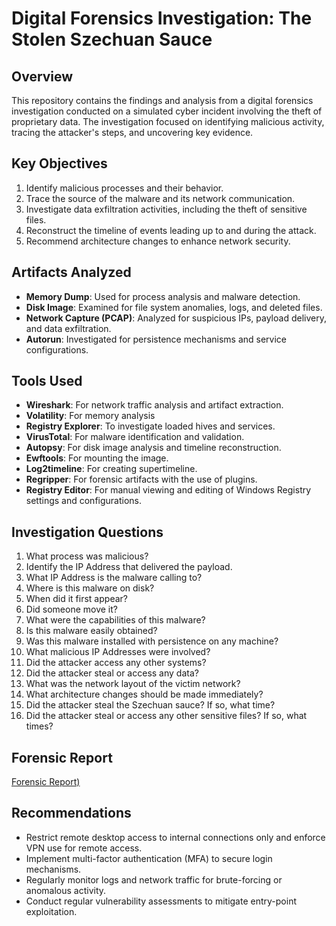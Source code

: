 # Digital Forensics Investigation: The Stolen Szechuan Sauce

## Overview
This repository contains the findings and analysis from a digital forensics investigation conducted on a simulated cyber incident involving the theft of proprietary data. The investigation focused on identifying malicious activity, tracing the attacker's steps, and uncovering key evidence.

## Key Objectives
1. Identify malicious processes and their behavior.
2. Trace the source of the malware and its network communication.
3. Investigate data exfiltration activities, including the theft of sensitive files.
4. Reconstruct the timeline of events leading up to and during the attack.
5. Recommend architecture changes to enhance network security.

## Artifacts Analyzed
- **Memory Dump**: Used for process analysis and malware detection.
- **Disk Image**: Examined for file system anomalies, logs, and deleted files.
- **Network Capture (PCAP)**: Analyzed for suspicious IPs, payload delivery, and data exfiltration.
- **Autorun**: Investigated for persistence mechanisms and service configurations.

## Tools Used
- **Wireshark**: For network traffic analysis and artifact extraction.
- **Volatility**: For memory analysis 
- **Registry Explorer**: To investigate loaded hives and services.
- **VirusTotal**: For malware identification and validation.
- **Autopsy**: For disk image analysis and timeline reconstruction.
- **Ewftools**: For mounting the image.
- **Log2timeline**: For creating supertimeline.
- **Regripper**: For forensic artifacts with the use of plugins.
- **Registry Editor**: For manual viewing and editing of Windows Registry settings and configurations.

## Investigation Questions
1. What process was malicious?  
2. Identify the IP Address that delivered the payload.  
3. What IP Address is the malware calling to?  
4. Where is this malware on disk?  
5. When did it first appear?  
6. Did someone move it?  
7. What were the capabilities of this malware?  
8. Is this malware easily obtained?  
9. Was this malware installed with persistence on any machine?  
10. What malicious IP Addresses were involved?  
11. Did the attacker access any other systems?  
12. Did the attacker steal or access any data?  
13. What was the network layout of the victim network?  
14. What architecture changes should be made immediately?  
15. Did the attacker steal the Szechuan sauce? If so, what time?  
16. Did the attacker steal or access any other sensitive files? If so, what times?  

## Forensic Report
[Forensic Report)](./DIGITAL_FORENSIC_REPORT.pdf?raw=1)



## Recommendations
- Restrict remote desktop access to internal connections only and enforce VPN use for remote access.
- Implement multi-factor authentication (MFA) to secure login mechanisms.
- Regularly monitor logs and network traffic for brute-forcing or anomalous activity.
- Conduct regular vulnerability assessments to mitigate entry-point exploitation.
